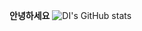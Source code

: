 **안녕하세요**
![DI's GitHub stats](https://github-readme-stats.vercel.app/api?username=DataImperial&show_icons=true&theme=dark)